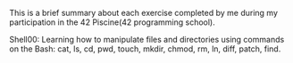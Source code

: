 This is a brief summary about each exercise completed by me during my participation in the 42 Piscine(42 programming school).

Shell00: Learning how to manipulate files and directories using commands on the Bash: cat, ls, cd, pwd, touch, mkdir, chmod, rm, ln, diff, patch, find.
